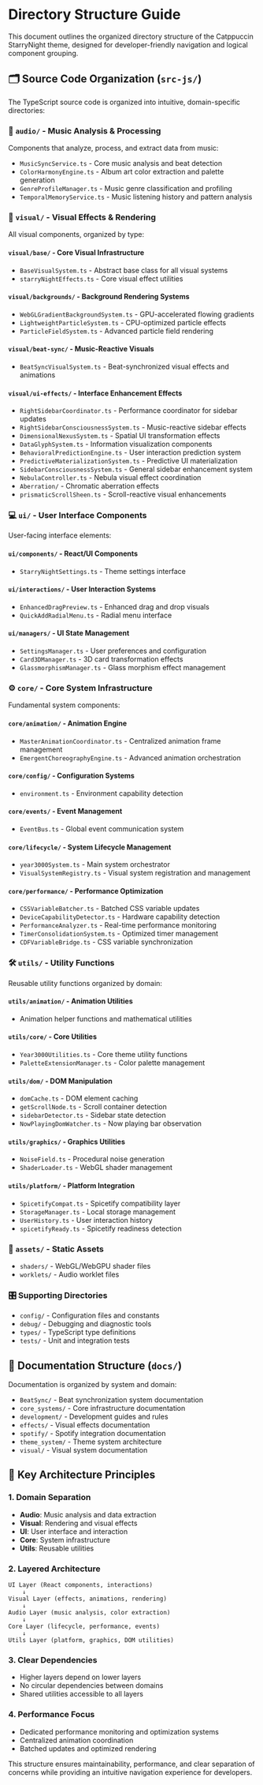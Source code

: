 # Directory Structure Guide

This document outlines the organized directory structure of the Catppuccin StarryNight theme, designed for developer-friendly navigation and logical component grouping.

## 🗂️ Source Code Organization (`src-js/`)

The TypeScript source code is organized into intuitive, domain-specific directories:

### 📱 **`audio/`** - Music Analysis & Processing
Components that analyze, process, and extract data from music:
- `MusicSyncService.ts` - Core music analysis and beat detection
- `ColorHarmonyEngine.ts` - Album art color extraction and palette generation
- `GenreProfileManager.ts` - Music genre classification and profiling
- `TemporalMemoryService.ts` - Music listening history and pattern analysis

### 🎨 **`visual/`** - Visual Effects & Rendering
All visual components, organized by type:

#### `visual/base/` - Core Visual Infrastructure
- `BaseVisualSystem.ts` - Abstract base class for all visual systems
- `starryNightEffects.ts` - Core visual effect utilities

#### `visual/backgrounds/` - Background Rendering Systems
- `WebGLGradientBackgroundSystem.ts` - GPU-accelerated flowing gradients
- `LightweightParticleSystem.ts` - CPU-optimized particle effects
- `ParticleFieldSystem.ts` - Advanced particle field rendering

#### `visual/beat-sync/` - Music-Reactive Visuals
- `BeatSyncVisualSystem.ts` - Beat-synchronized visual effects and animations

#### `visual/ui-effects/` - Interface Enhancement Effects
- `RightSidebarCoordinator.ts` - Performance coordinator for sidebar updates
- `RightSidebarConsciousnessSystem.ts` - Music-reactive sidebar effects
- `DimensionalNexusSystem.ts` - Spatial UI transformation effects
- `DataGlyphSystem.ts` - Information visualization components
- `BehavioralPredictionEngine.ts` - User interaction prediction system
- `PredictiveMaterializationSystem.ts` - Predictive UI materialization
- `SidebarConsciousnessSystem.ts` - General sidebar enhancement system
- `NebulaController.ts` - Nebula visual effect coordination
- `Aberration/` - Chromatic aberration effects
- `prismaticScrollSheen.ts` - Scroll-reactive visual enhancements

### 💻 **`ui/`** - User Interface Components
User-facing interface elements:

#### `ui/components/` - React/UI Components
- `StarryNightSettings.ts` - Theme settings interface

#### `ui/interactions/` - User Interaction Systems
- `EnhancedDragPreview.ts` - Enhanced drag and drop visuals
- `QuickAddRadialMenu.ts` - Radial menu interface

#### `ui/managers/` - UI State Management
- `SettingsManager.ts` - User preferences and configuration
- `Card3DManager.ts` - 3D card transformation effects
- `GlassmorphismManager.ts` - Glass morphism effect management

### ⚙️ **`core/`** - Core System Infrastructure
Fundamental system components:

#### `core/animation/` - Animation Engine
- `MasterAnimationCoordinator.ts` - Centralized animation frame management
- `EmergentChoreographyEngine.ts` - Advanced animation orchestration

#### `core/config/` - Configuration Systems
- `environment.ts` - Environment capability detection

#### `core/events/` - Event Management
- `EventBus.ts` - Global event communication system

#### `core/lifecycle/` - System Lifecycle Management
- `year3000System.ts` - Main system orchestrator
- `VisualSystemRegistry.ts` - Visual system registration and management

#### `core/performance/` - Performance Optimization
- `CSSVariableBatcher.ts` - Batched CSS variable updates
- `DeviceCapabilityDetector.ts` - Hardware capability detection
- `PerformanceAnalyzer.ts` - Real-time performance monitoring
- `TimerConsolidationSystem.ts` - Optimized timer management
- `CDFVariableBridge.ts` - CSS variable synchronization

### 🛠️ **`utils/`** - Utility Functions
Reusable utility functions organized by domain:

#### `utils/animation/` - Animation Utilities
- Animation helper functions and mathematical utilities

#### `utils/core/` - Core Utilities
- `Year3000Utilities.ts` - Core theme utility functions
- `PaletteExtensionManager.ts` - Color palette management

#### `utils/dom/` - DOM Manipulation
- `domCache.ts` - DOM element caching
- `getScrollNode.ts` - Scroll container detection
- `sidebarDetector.ts` - Sidebar state detection
- `NowPlayingDomWatcher.ts` - Now playing bar observation

#### `utils/graphics/` - Graphics Utilities
- `NoiseField.ts` - Procedural noise generation
- `ShaderLoader.ts` - WebGL shader management

#### `utils/platform/` - Platform Integration
- `SpicetifyCompat.ts` - Spicetify compatibility layer
- `StorageManager.ts` - Local storage management
- `UserHistory.ts` - User interaction history
- `spicetifyReady.ts` - Spicetify readiness detection

### 🎯 **`assets/`** - Static Assets
- `shaders/` - WebGL/WebGPU shader files
- `worklets/` - Audio worklet files

### 🎛️ **Supporting Directories**
- `config/` - Configuration files and constants
- `debug/` - Debugging and diagnostic tools
- `types/` - TypeScript type definitions
- `tests/` - Unit and integration tests

## 📁 **Documentation Structure (`docs/`)**

Documentation is organized by system and domain:

- `BeatSync/` - Beat synchronization system documentation
- `core_systems/` - Core infrastructure documentation
- `development/` - Development guides and rules
- `effects/` - Visual effects documentation
- `spotify/` - Spotify integration documentation
- `theme_system/` - Theme system architecture
- `visual/` - Visual system documentation

## 🎯 **Key Architecture Principles**

### 1. **Domain Separation**
- **Audio**: Music analysis and data extraction
- **Visual**: Rendering and visual effects
- **UI**: User interface and interaction
- **Core**: System infrastructure
- **Utils**: Reusable utilities

### 2. **Layered Architecture**
```
UI Layer (React components, interactions)
    ↓
Visual Layer (effects, animations, rendering)
    ↓
Audio Layer (music analysis, color extraction)
    ↓
Core Layer (lifecycle, performance, events)
    ↓
Utils Layer (platform, graphics, DOM utilities)
```

### 3. **Clear Dependencies**
- Higher layers depend on lower layers
- No circular dependencies between domains
- Shared utilities accessible to all layers

### 4. **Performance Focus**
- Dedicated performance monitoring and optimization systems
- Centralized animation coordination
- Batched updates and optimized rendering

This structure ensures maintainability, performance, and clear separation of concerns while providing an intuitive navigation experience for developers.